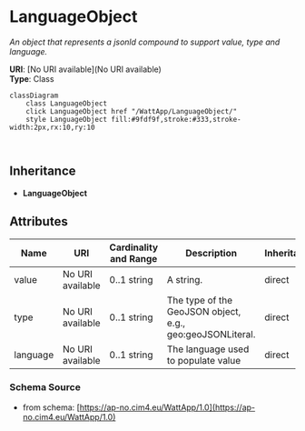 # LanguageObject

_An object that represents a jsonld compound to support value, type and language._

**URI**: [No URI available](No URI available)<br />
**Type**: Class

```mermaid
classDiagram
    class LanguageObject
    click LanguageObject href "/WattApp/LanguageObject/"
    style LanguageObject fill:#9fdf9f,stroke:#333,stroke-width:2px,rx:10,ry:10



```

## Inheritance
* **LanguageObject**

## Attributes
| Name | URI | Cardinality and Range | Description | Inheritance |
| ---  | --- | --- | --- | --- |
| value | No URI available | 0..1 string | A string. | direct |
| type | No URI available | 0..1 string | The type of the GeoJSON object, e.g., geo:geoJSONLiteral. | direct |
| language | No URI available | 0..1 string | The language used to populate value | direct |

### Schema Source
* from schema: [https://ap-no.cim4.eu/WattApp/1.0](https://ap-no.cim4.eu/WattApp/1.0)
